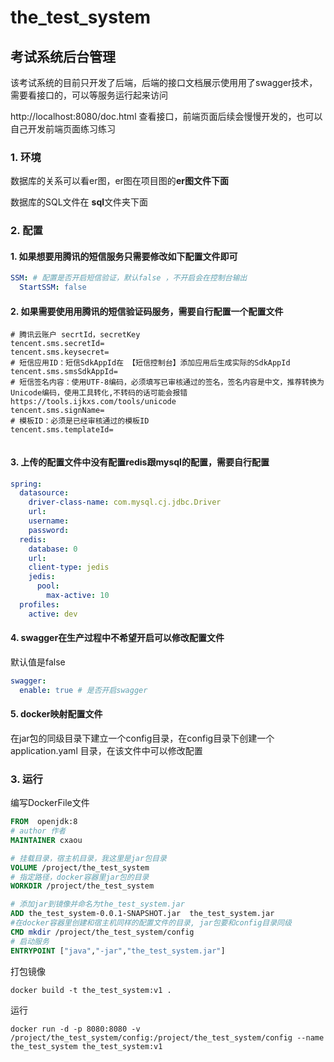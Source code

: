 # the_test_system

## 考试系统后台管理

该考试系统的目前只开发了后端，后端的接口文档展示使用用了swagger技术，需要看接口的，可以等服务运行起来访问

http://localhost:8080/doc.html  查看接口，前端页面后续会慢慢开发的，也可以自己开发前端页面练习练习

### 1. 环境

数据库的关系可以看er图，er图在项目图的**er图文件下面**

数据库的SQL文件在 **sql**文件夹下面

### 2. 配置

#### 1. 如果想要用腾讯的短信服务只需要修改如下配置文件即可

```yaml
SSM: # 配置是否开启短信验证，默认false ，不开启会在控制台输出
  StartSSM: false
```

#### 2. 如果需要使用用腾讯的短信验证码服务，需要自行配置一个配置文件  

```properties
# 腾讯云账户 secrtId，secretKey
tencent.sms.secretId=
tencent.sms.keysecret=
# 短信应用ID：短信SdkAppId在 【短信控制台】添加应用后生成实际的SdkAppId
tencent.sms.smsSdkAppId=
# 短信签名内容：使用UTF-8编码，必须填写已审核通过的签名，签名内容是中文，推荐转换为Unicode编码，使用工具转化,不转码的话可能会报错https://tools.ijkxs.com/tools/unicode
tencent.sms.signName=
# 模板ID：必须是已经审核通过的模板ID
tencent.sms.templateId=


```

#### 3. 上传的配置文件中没有配置redis跟mysql的配置，需要自行配置

```yaml
spring:
  datasource:
    driver-class-name: com.mysql.cj.jdbc.Driver
    url: 
    username: 
    password:
  redis:
    database: 0
    url: 
    client-type: jedis
    jedis:
      pool:
        max-active: 10
  profiles:
    active: dev


```

#### 4. swagger在生产过程中不希望开启可以修改配置文件

默认值是false

```yaml
swagger:
  enable: true # 是否开启swagger
```

#### 5. docker映射配置文件

在jar包的同级目录下建立一个config目录，在config目录下创建一个application.yaml 目录，在该文件中可以修改配置

### 3. 运行

编写DockerFile文件

```dockerfile
FROM  openjdk:8
# author 作者
MAINTAINER cxaou

# 挂载目录，宿主机目录，我这里是jar包目录
VOLUME /project/the_test_system
# 指定路径，docker容器里jar包的目录
WORKDIR /project/the_test_system

# 添加jar到镜像并命名为the_test_system.jar
ADD the_test_system-0.0.1-SNAPSHOT.jar  the_test_system.jar
#在docker容器里创建和宿主机同样的配置文件的目录, jar包要和config目录同级
CMD mkdir /project/the_test_system/config
# 启动服务
ENTRYPOINT ["java","-jar","the_test_system.jar"]

```

打包镜像

```shell
docker build -t the_test_system:v1 .
```

运行

```shell
docker run -d -p 8080:8080 -v /project/the_test_system/config:/project/the_test_system/config --name the_test_system the_test_system:v1
```

